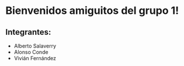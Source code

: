 # Bienvenidos amiguitos del grupo 1!

## Integrantes:

- Alberto Salaverry
- Alonso Conde
- Vivián Fernández